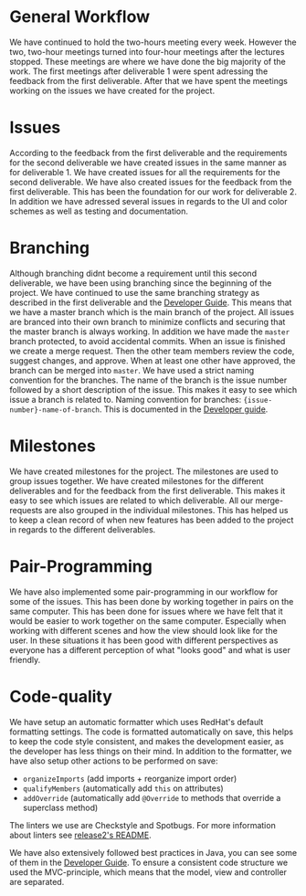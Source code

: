 # General Workflow
We have continued to hold the two-hours meeting every week. However the two, two-hour meetings turned into four-hour meetings after the lectures stopped. These meetings are where we have done the big majority of the work. The first meetings after deliverable 1 were spent adressing the feedback from the first deliverable. After that we have spent the meetings working on the issues we have created for the project. 

# Issues
According to the feedback from the first deliverable and the requirements for the second deliverable we have created issues in the same manner as for deliverable 1. We have created issues for all the requirements for the second deliverable. We have also created issues for the feedback from the first deliverable. This has been the foundation for our work for deliverable 2. In addition we have adressed several issues in regards to the UI and color schemes as well as testing and documentation. 

# Branching
Although branching didnt become a requirement until this second deliverable, we have been using branching since the beginning of the project. We have continued to use the same branching strategy as described in the first deliverable and the [Developer Guide](/DEVELOPER_GUIDE.md). This means that we have a master branch which is the main branch of the project. All issues are branced into their own branch to minimize conflicts and securing that the master branch is always working. In addition we have made the `master` branch protected, to avoid accidental commits. When an issue is finished we create a merge request. Then the other team members review the code, suggest changes, and approve. When at least one other have approved, the branch can be merged into `master`. We have used a strict naming convention for the branches. The name of the branch is the issue number followed by a short description of the issue. This makes it easy to see which issue a branch is related to. Naming convention for branches: `{issue-number}-name-of-branch`.
This is documented in the [Developer guide](/DEVELOPER_GUIDE.md).

# Milestones
We have created milestones for the project. The milestones are used to group issues together. We have created milestones for the different deliverables and for the feedback from the first deliverable. This makes it easy to see which issues are related to which deliverable. All our merge-requests are also grouped in the individual milestones. This has helped us to keep a clean record of when new features has been added to the project in regards to the different deliverables. 

# Pair-Programming
We have also implemented some pair-programming in our workflow for some of the issues. This has been done by working together in pairs on the same computer. This has been done for issues where we have felt that it would be easier to work together on the same computer. Especially when working with different scenes and how the view should look like for the user. In these situations it has been good with different perspectives as everyone has a different perception of what "looks good" and what is user friendly. 

# Code-quality
We have setup an automatic formatter which uses RedHat's default formatting settings. The code is formatted automatically on save, this helps to keep the code style consistent, and makes the development easier, as the developer has less things on their mind. In addition to the formatter, we have also setup other actions to be performed on save:
- `organizeImports` (add imports + reorganize import order)
- `qualifyMembers` (automatically add `this` on attributes)
- `addOverride` (automatically add `@Override` to methods that override a superclass method)

The linters we use are Checkstyle and Spotbugs. 
For more information about linters see [release2's README](/docs/release2/README.md).

We have also extensively followed best practices in Java, you can see some of them in the [Developer Guide](/DEVELOPER_GUIDE.md). 
To ensure a consistent code structure we used the MVC-principle, which means that the model, view and controller are separated.


